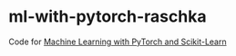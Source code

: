 # ml-with-pytorch-raschka

Code for [Machine Learning with PyTorch and Scikit-Learn](https://www.goodreads.com/book/show/60098440-machine-learning-with-pytorch-and-scikit-learn)
